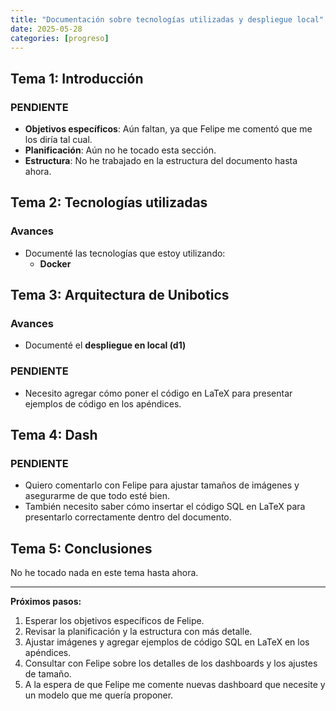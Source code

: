 ```yaml
---
title: "Documentación sobre tecnologías utilizadas y despliegue local"
date: 2025-05-28
categories: [progreso]
---
```


## Tema 1: Introducción
### PENDIENTE

- **Objetivos específicos**: Aún faltan, ya que Felipe me comentó que me los diría tal cual.
- **Planificación**: Aún no he tocado esta sección.
- **Estructura**: No he trabajado en la estructura del documento hasta ahora.

## Tema 2: Tecnologías utilizadas
### Avances
- Documenté las tecnologías que estoy utilizando:
  - **Docker**

## Tema 3: Arquitectura de Unibotics
### Avances
- Documenté el **despliegue en local (d1)**

### PENDIENTE
- Necesito agregar cómo poner el código en LaTeX para presentar ejemplos de código en los apéndices.

## Tema 4: Dash
### PENDIENTE
- Quiero comentarlo con Felipe para ajustar tamaños de imágenes y asegurarme de que todo esté bien.
- También necesito saber cómo insertar el código SQL en LaTeX para presentarlo correctamente dentro del documento.

## Tema 5: Conclusiones
No he tocado nada en este tema hasta ahora.

---

**Próximos pasos:**
1. Esperar los objetivos específicos de Felipe.  
2. Revisar la planificación y la estructura con más detalle.  
3. Ajustar imágenes y agregar ejemplos de código SQL en LaTeX en los apéndices.  
4. Consultar con Felipe sobre los detalles de los dashboards y los ajustes de tamaño.  
5. A la espera de que Felipe me comente nuevas dashboard que necesite y un modelo que me quería proponer.

